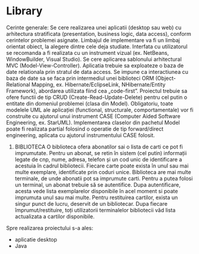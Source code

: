 # Library

Cerinte generale: 
Se cere realizarea unei aplicatii (desktop sau web) cu arhitectura stratificata (presentation, business logic, data access), conform cerintelor problemei asignate. Limbajul de implementare va fi un limbaj orientat obiect, la alegere dintre cele deja studiate. Interfata cu utilizatorul se recomanda a fi realizata cu un instrument vizual (ex. NetBeans, WindowBuilder, Visual Studio). Se cere aplicarea
sablonului arhitectural MVC (Model-View-Controller). Aplicatia trebuie sa exploateze o baza de date relationala prin stratul de data access. Se impune ca interactiunea cu baza de date sa se faca prin intermediul unei biblioteci ORM (Object-Relational Mapping, ex. Hibernate/EclipseLink, NHibernate/Entity Framework), abordarea utilizata fiind cea „code-first”. Proiectul trebuie sa ofere
functii de tip CRUD (Create-Read-Update-Delete) pentru cel putin o entitate din domeniul problemei (clasa din Model).
Obligatoriu, toate modelele UML ale aplicației (functional, structurale, comportamentale) vor fi construite cu ajutorul unui instrument CASE (Computer Aided Software Engineering, ex. StarUML). Implementarea claselor din pachetul Model poate fi realizata partial folosind o operatie de tip forward/direct engineering, aplicata cu ajutorul instrumentului CASE folosit.

1. BIBLIOTECA
O biblioteca ofera abonatilor sai o lista de carti ce pot fi imprumutate. Pentru un abonat, se retin în sistem (cel putin) informații legate de cnp, nume, adresa, telefon și un cod unic de identificare a acestuia în cadrul bibliotecii. Fiecare carte poate exista în unul sau mai multe exemplare, identificate prin coduri unice. Biblioteca are mai multe terminale, de unde abonatii pot sa imprumute carti. Pentru a putea folosi un terminal, un abonat trebuie să se autentifice. Dupa autentificare, acesta vede lista exemplarelor disponibile în acel moment si poate imprumuta unul sau mai multe. Pentru restituirea cartilor, exista un singur punct de lucru, deservit de un bibliotecar. Dupa fiecare împrumut/restituire, toți utilizatorii terminalelor bibliotecii văd lista actualizata a cartilor disponibile.

Spre realizarea proiectului s-a ales:
- aplicatie desktop
- Java
